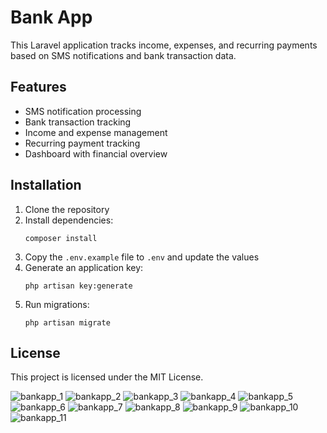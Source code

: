 # Bank App

This Laravel application tracks income, expenses, and recurring payments based on SMS notifications and bank transaction data.

## Features

- SMS notification processing
- Bank transaction tracking
- Income and expense management
- Recurring payment tracking
- Dashboard with financial overview

## Installation

1. Clone the repository
2. Install dependencies:
   ```
   composer install
   ```
3. Copy the `.env.example` file to `.env` and update the values
4. Generate an application key:
   ```
   php artisan key:generate
   ```
5. Run migrations:
   ```
   php artisan migrate
   ```

## License

This project is licensed under the MIT License.

![bankapp_1](https://github.com/user-attachments/assets/cdc2f5ce-6213-4cf5-90d3-9f279c595328)
![bankapp_2](https://github.com/user-attachments/assets/d0491c50-d801-4ee9-b72d-7e31906cf586)
![bankapp_3](https://github.com/user-attachments/assets/0afe0bd9-05b0-4f0b-816d-89fbd292a87b)
![bankapp_4](https://github.com/user-attachments/assets/d6667fbf-af49-4d12-9ad8-58f38c6a0fe0)
![bankapp_5](https://github.com/user-attachments/assets/65b3f3fe-fe52-41e8-8954-e0f4e05e7937)
![bankapp_6](https://github.com/user-attachments/assets/c92f6464-55f1-4bf9-b579-b69da3712b46)
![bankapp_7](https://github.com/user-attachments/assets/f17c40fd-7951-4416-9d68-649e444d08cf)
![bankapp_8](https://github.com/user-attachments/assets/e5c084b4-ce25-4e25-8d7b-b2ddce9be5f7)
![bankapp_9](https://github.com/user-attachments/assets/66a5d0f2-48ed-4f19-ba61-bd0ff16f02e5)
![bankapp_10](https://github.com/user-attachments/assets/c68ac803-f138-4120-bb70-c3b231d4606f)
![bankapp_11](https://github.com/user-attachments/assets/357850b6-edb4-49bc-8799-7b3a6e0cc94f)

